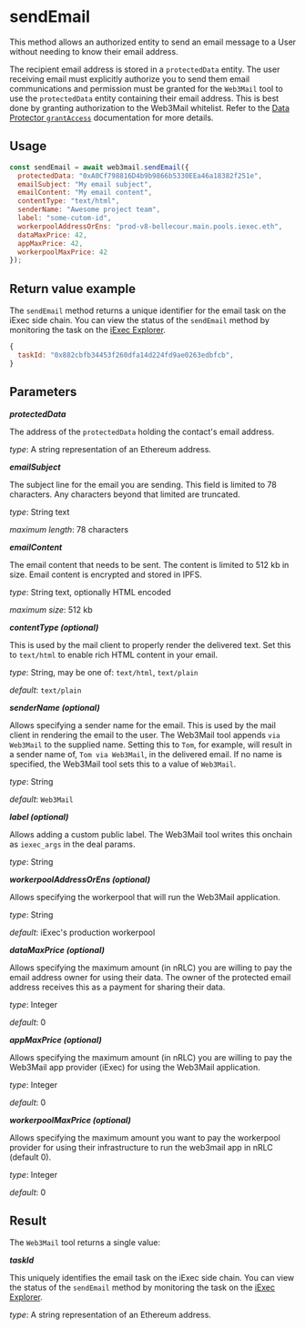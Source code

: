 # sendEmail

This method allows an authorized entity to send an email message to a User without needing to know their email address. 

The recipient email address is stored in a `protectedData` entity. The user receiving email must explicitly authorize you to send them email communications and permission must be granted for the `Web3Mail` tool to use the `protectedData` entity containing their email address. This is best done by granting authorization to the Web3Mail whitelist. Refer to the [Data Protector `grantAccess`](../../dataprotector/methods/grantaccess.md) documentation for more details.

## Usage



```javascript
const sendEmail = await web3mail.sendEmail({
  protectedData: "0xA0Cf798816D4b9b9866b5330EEa46a18382f251e",
  emailSubject: "My email subject",
  emailContent: "My email content",
  contentType: "text/html",
  senderName: "Awesome project team",
  label: "some-cutom-id",
  workerpoolAddressOrEns: "prod-v8-bellecour.main.pools.iexec.eth",
  dataMaxPrice: 42,
  appMaxPrice: 42,
  workerpoolMaxPrice: 42
});
```

## Return value example

The `sendEmail` method returns a unique identifier for the email task on the iExec side chain. You can view the status of the `sendEmail` method by monitoring the task on the [iExec Explorer](https://explorer.iex.ec/bellecour).

```javascript
{
  taskId: "0x882cbfb34453f260dfa14d224fd9ae0263edbfcb",
}
```

## Parameters

***protectedData***

The address of the `protectedData` holding the contact's email address.

*type*: A string representation of an Ethereum address.

***emailSubject***

The subject line for the email you are sending. This field is limited to 78 characters. Any characters beyond that limited are truncated.

*type*: String text

*maximum length*: 78 characters

***emailContent***

The email content that needs to be sent. The content is limited to 512 kb in size. Email content is encrypted and stored in IPFS.

*type*: String text, optionally HTML encoded

*maximum size*: 512 kb

***contentType (optional)***

This is used by the mail client to properly render the delivered text. Set this to `text/html` to enable rich HTML content in your email.

*type*: String, may be one of: `text/html`, `text/plain`

*default*: `text/plain`

***senderName (optional)***

Allows specifying a sender name for the email. This is used by the mail client in rendering the email to the user. The Web3Mail tool appends `via Web3Mail` to the supplied name. Setting this to `Tom`, for example, will result in a sender name of, `Tom via Web3Mail`, in the delivered email. If no name is specified, the Web3Mail tool sets this to a value of `Web3Mail`.

*type*: String

*default*: `Web3Mail`

***label (optional)***

Allows adding a custom public label. The Web3Mail tool writes this onchain as `iexec_args` in the deal params.

*type*: String

***workerpoolAddressOrEns (optional)***

Allows specifying the workerpool that will run the Web3Mail application.

*type*: String

*default*: iExec's production workerpool

***dataMaxPrice (optional)***

Allows specifying the maximum amount (in nRLC) you are willing to pay the email address owner for using their data. The owner of the protected email address receives this as a payment for sharing their data.

*type*: Integer

*default*: 0

***appMaxPrice (optional)***

Allows specifying the maximum amount (in nRLC) you are willing to pay the Web3Mail app provider (iExec) for using the Web3Mail application.

*type*: Integer

*default*: 0

***workerpoolMaxPrice (optional)***

Allows specifying the maximum amount you want to pay the workerpool provider for using their infrastructure to run the web3mail app in nRLC (default 0).

*type*: Integer

*default*: 0

## Result

The `Web3Mail` tool returns a single value:

***taskId***

This uniquely identifies the email task on the iExec side chain. You can view the status of the `sendEmail` method by monitoring the task on the [iExec Explorer](https://explorer.iex.ec/bellecour).

*type*: A string representation of an Ethereum address.